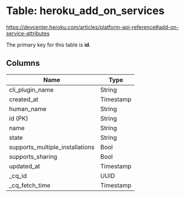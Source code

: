 # Table: heroku_add_on_services
https://devcenter.heroku.com/articles/platform-api-reference#add-on-service-attributes

The primary key for this table is **id**.


## Columns
| Name          | Type          |
| ------------- | ------------- |
|cli_plugin_name|String|
|created_at|Timestamp|
|human_name|String|
|id (PK)|String|
|name|String|
|state|String|
|supports_multiple_installations|Bool|
|supports_sharing|Bool|
|updated_at|Timestamp|
|_cq_id|UUID|
|_cq_fetch_time|Timestamp|
